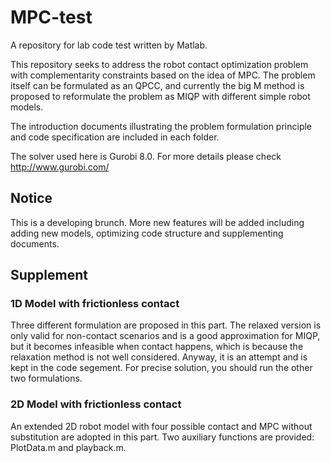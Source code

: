 # MPC-test
A repository for lab code test written by Matlab.

This repository seeks to address the robot contact optimization problem with complementarity constraints based on the idea of MPC. The problem itself can be formulated as an QPCC, and currently the big M method is proposed to reformulate the problem as MIQP with different simple robot models.

The introduction documents illustrating the problem formulation principle and code specification are included in each folder. 

The solver used here is Gurobi 8.0. For more details please check http://www.gurobi.com/

## Notice
This is a developing brunch. More new features will be added including adding new models, optimizing code structure and supplementing documents.

## Supplement
### 1D Model with frictionless contact
Three different formulation are proposed in this part. The relaxed version is only valid for non-contact scenarios and is a good approximation for MIQP, but it becomes infeasible when contact happens, which is because the relaxation method is not well considered. Anyway, it is an attempt and is kept in the code segement. For precise solution, you should run the other two formulations.

### 2D Model with frictionless contact
An extended 2D robot model with four possible contact and MPC without substitution are adopted in this part. Two auxiliary functions are provided: PlotData.m and playback.m.
